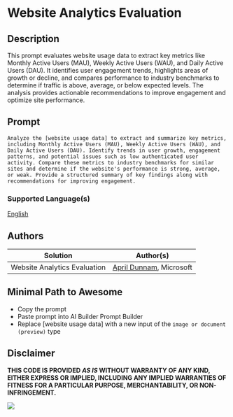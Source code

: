 # Website Analytics Evaluation

## Description

This prompt evaluates website usage data to extract key metrics like Monthly Active Users (MAU), Weekly Active Users (WAU), and Daily Active Users (DAU). It identifies user engagement trends, highlights areas of growth or decline, and compares performance to industry benchmarks to determine if traffic is above, average, or below expected levels. The analysis provides actionable recommendations to improve engagement and optimize site performance.

## Prompt

```text
Analyze the [website usage data] to extract and summarize key metrics, including Monthly Active Users (MAU), Weekly Active Users (WAU), and Daily Active Users (DAU). Identify trends in user growth, engagement patterns, and potential issues such as low authenticated user activity. Compare these metrics to industry benchmarks for similar sites and determine if the website's performance is strong, average, or weak. Provide a structured summary of key findings along with recommendations for improving engagement.
```

### Supported Language(s)

[English](./en-us/prompt.md)

## Authors

Solution|Author(s)
--------|---------
Website Analytics Evaluation | [April Dunnam](https://www.github.com/aprildunnam), Microsoft

## Minimal Path to Awesome

- Copy the prompt
- Paste prompt into AI Builder Prompt Builder
- Replace [website usage data] with a new input of the `image or document (preview)` type

## Disclaimer

**THIS CODE IS PROVIDED *AS IS* WITHOUT WARRANTY OF ANY KIND, EITHER EXPRESS OR IMPLIED, INCLUDING ANY IMPLIED WARRANTIES OF FITNESS FOR A PARTICULAR PURPOSE, MERCHANTABILITY, OR NON-INFRINGEMENT.**

<img src="https://m365-visitor-stats.azurewebsites.net/powerplatform-prompts/samples/ai-builder/website-analytics-summary" aria-hidden="true" />
